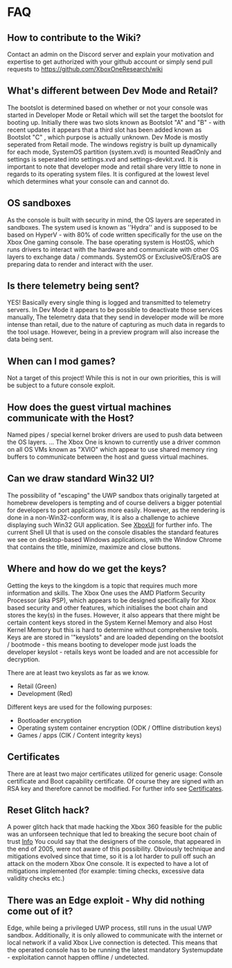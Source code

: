 # FAQ #

## How to contribute to the Wiki? ##
Contact an admin on the Discord server and explain your motivation and expertise to get authorized with your github account or simply send pull requests to https://github.com/XboxOneResearch/wiki

## What's different between Dev Mode and Retail? ##
The bootslot is determined based on whether or not your console was started in Developer Mode or Retail which will set the target the bootslot for booting up. Initially there was two slots known as  Bootslot "A" and "B" - with recent updates it appears that a third slot has been added known as Bootslot "C" , which purpose is actually unknown. Dev Mode is mostly seperated from Retail mode. The windows registry is built up dynamically for each mode, SystemOS partition (system.xvd) is mounted ReadOnly and settings is seperated into settings.xvd and settings-devkit.xvd. It is important to note that developer mode and retail share very little to none in regards to its operating system files. It is configured at the lowest level which determines what your console can and cannot do.

## OS sandboxes ##
As the console is built with security in mind, the OS layers are seperated in sandboxes.
The system used is known as ''Hydra'' and is supposed to be based on HyperV - with 80% of code written specifically for the use on the Xbox One gaming console.
The base operating system is HostOS, which runs drivers to interact with the hardware and communicate with other OS layers to exchange data / commands. SystemOS or ExclusiveOS/EraOS are preparing data to render and interact with the user.

## Is there telemetry being sent? ##
YES! Basically every single thing is logged and transmitted to telemetry servers. In Dev Mode it appears to be possible to deactivate those services manually, 
The telemetry data that they send in developer mode will be more intense than retail, due to the nature of capturing as much data in regards to the tool usage. However, being in a preview program will also increase the data being sent.

## When can I mod games? ##
Not a target of this project! While this is not in our own priorities, this is will be subject to a future console exploit.

## How does the guest virtual machines communicate with the Host? ##
Named pipes / special kernel broker drivers are used to push data between the OS layers. ...
The Xbox One is known to currently use a driver common on all OS VMs known as "XVIO" which appear to use shared memory ring buffers to communicate between the host and guess virtual machines.

## Can we draw standard Win32 UI? ##
The possibility of "escaping" the UWP sandbox thats originally targeted at homebrew developers is tempting and of course delivers a bigger potential for developers to port applications more easily. However, as the rendering is done in a non-Win32-conform way, it is also a challenge to achieve displaying such Win32 GUI application. See [XboxUI](xbox-ui) for further info. 
The current Shell UI that is used on the console disables the standard features we see on desktop-based Windows applications, with the Window Chrome that contains the title, minimize, maximize and close buttons.

## Where and how do we get the keys? ##
Getting the keys to the kingdom is a topic that requires much more information and skills. The Xbox One uses the AMD Platform Security Processor (aka PSP), which appears to be designed specifically for Xbox based security and other features, which initialises the boot chain and stores the key(s) in the fuses. However, it also appears that there might be certain content keys stored in the System Kernel Memory and also Host Kernel Memory but this is hard to determine without comprehensive tools.
Keys are are stored in '"keyslots" and are loaded depending on the bootslot / bootmode - this means booting to developer mode just loads the developer keyslot - retails keys wont be loaded and are not accessible for decryption.

There are at least two keyslots as far as we know.
- Retail (Green)
- Development (Red)

Different keys are used for the following purposes:
- Bootloader encryption
- Operating system container encryption (ODK / Offline distribution keys)
- Games / apps (CIK / Content integrity keys)

## Certificates ##
There are at least two major certificates utilized for generic usage: Console certificate and Boot capability certificate. Of course they are signed with an RSA key and therefore cannot be modified. For further info see [Certificates](certificates).

## Reset Glitch hack? ##
A power glitch hack that made hacking the Xbox 360 feasible for the public was an unforseen technique that led to breaking the secure boot chain of trust [Info](https://recon.cx/2015/slides/recon2015-13-colin-o-flynn-Glitching-and-Side-Channel-Analysis-for-All.pdf) You could say that the designers of the console, that appeared in the end of 2005, were not aware of this possibility. Obviously technique and mitigations evolved since that time, so it is a lot harder to pull off such an attack on the modern Xbox One console. It is expected to have a lot of mitigations implemented (for example: timing checks, excessive data validity checks etc.) 

## There was an Edge exploit - Why did nothing come out of it? ##
Edge, while being a privileged UWP process, still runs in the usual UWP sandbox. Additionally, it is only allowed to communicate with the internet or local network if a valid Xbox Live connection is detected. This means that the operated console has to be running the latest mandatory Systemupdate - exploitation cannot happen offline / undetected.
